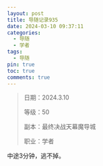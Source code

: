 ```yaml
---
layout: post
title: 导随记录935
date: 2024-03-10 09:37:11
categories:
  - 导随
  - 学者
tags:
  - 导随
pin: true
toc: true
comments: true
---
```

> 日期：2024.3.10
>
> 等级：50
>
> 副本：最终决战天幕魔导城
>
> 职业：学者

中途3分钟，逃不掉。